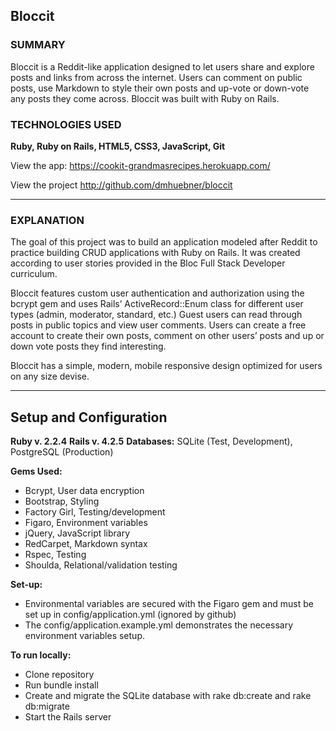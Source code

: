 ## Bloccit 
### SUMMARY

Bloccit is a Reddit-like application designed to let users share and explore posts and links from across the internet. Users can comment on public posts, use Markdown to style their own posts and up-vote or down-vote any posts they come across. Bloccit was built with Ruby on Rails.

### TECHNOLOGIES USED

**Ruby, Ruby on Rails, HTML5, CSS3, JavaScript, Git**

View the app: https://cookit-grandmasrecipes.herokuapp.com/

View the project http://github.com/dmhuebner/bloccit

-----------------------------------------------------------------

### EXPLANATION

The goal of this project was to build an application modeled after Reddit to practice building CRUD applications with Ruby on Rails. It was created according to user stories provided in the Bloc Full Stack Developer curriculum.

Bloccit features custom user authentication and authorization using the bcrypt gem and uses Rails’ ActiveRecord::Enum class for different user types (admin, moderator, standard, etc.) Guest users can read through posts in public topics and view user comments. Users can create a free account to create their own posts, comment on other users’ posts and up or down vote posts they find interesting.

Bloccit has a simple, modern, mobile responsive design optimized for users on any size devise.

-----------------------------------------------------------------

## Setup and Configuration
**Ruby v. 2.2.4**
**Rails v. 4.2.5**
**Databases:** SQLite (Test, Development), PostgreSQL (Production)

**Gems Used:** 
- Bcrypt, User data encryption
- Bootstrap, Styling
- Factory Girl, Testing/development
- Figaro, Environment variables
- jQuery, JavaScript library
- RedCarpet, Markdown syntax
- Rspec, Testing
- Shoulda, Relational/validation testing

**Set-up:**
- Environmental variables are secured with the Figaro gem and must be set up in config/application.yml (ignored by github)
- The config/application.example.yml demonstrates the necessary environment variables setup.

**To run locally:**
- Clone repository
- Run bundle install
- Create and migrate the SQLite database with rake db:create and rake db:migrate
- Start the Rails server
